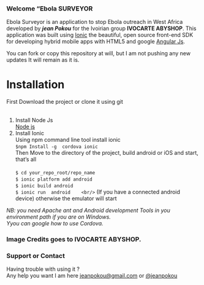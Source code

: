 
### Welcome “Ebola SURVEYOR 

Ebola Surveyor is an application to stop Ebola outreach in West Africa developed by  ***jean Pokou*** for the Ivoirian group   **IVOCARTE ABYSHOP**. This application was built using [Ionic](http://ionicframework.com/) the beautiful, open source front-end SDK for developing hybrid mobile apps with HTML5  and google  [Angular Js](https://angularjs.org/).

You can fork or copy   this repository at will, but I am not pushing any new updates It will remain as it is. <br/>

# Installation
 First Download the project or clone it using git <br/><br/>
1. Install Node Js <br/>
[Node js](http://nodejs.org/) <br/>
1. Install Ionic  <br/>
Using npm command line tool install ionic <br/>
```$npm Install -g  cordova ionic``` <br/>
Then Move to the directory of the project, build android or iOS and start, that’s all <br/> <br/>
```$ cd your_repo_root/repo_name ``` <br/>
```$ ionic platform add android``` <br/>
```$ ionic build android ``` <br/>
```$ ionic run  android    <br/>```
(If you have a connected android device) otherwise the emulator will start <br/>

<i> NB: you need Apache ant and Android development Tools in you environment path if you are on Windows. <br/>
Yyou can google how to use Cordova. </i>

### Image Credits goes to IVOCARTE ABYSHOP. 

### Support or Contact
Having trouble with using it ? <br/> 
Any help you want I am here jeanpokou@gmail.com or [@jeanpokou](https://twitter.com/JeanPOKOU)
